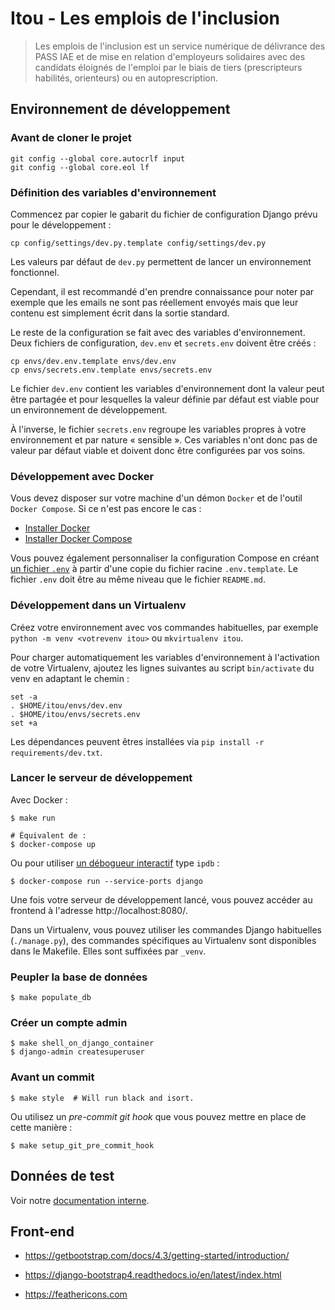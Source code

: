 # Itou - Les emplois de l'inclusion

> Les emplois de l'inclusion est un service numérique de délivrance des PASS IAE
> et de mise en relation d'employeurs solidaires avec des candidats éloignés de
> l'emploi par le biais de tiers (prescripteurs habilités, orienteurs) ou en
> autoprescription.

## Environnement de développement

### Avant de cloner le projet
```
git config --global core.autocrlf input
git config --global core.eol lf
```
### Définition des variables d'environnement

Commencez par copier le gabarit du fichier de configuration Django prévu pour le
développement :

    cp config/settings/dev.py.template config/settings/dev.py

Les valeurs par défaut de `dev.py` permettent de lancer un environnement fonctionnel.

Cependant, il est recommandé d'en prendre connaissance pour noter par exemple
que les emails ne sont pas réellement envoyés mais que leur contenu est
simplement écrit dans la sortie standard.

Le reste de la configuration se fait avec des variables d'environnement. Deux
fichiers de configuration, `dev.env` et `secrets.env` doivent être créés :

    cp envs/dev.env.template envs/dev.env
    cp envs/secrets.env.template envs/secrets.env

Le fichier `dev.env` contient les variables d'environnement dont la valeur peut
être partagée et pour lesquelles la valeur définie par défaut est viable pour un
environnement de développement.

À l'inverse, le fichier `secrets.env` regroupe les variables propres à votre
environnement et par nature « sensible ». Ces variables n'ont donc pas de valeur
par défaut viable et doivent donc être configurées par vos soins.

### Développement avec Docker

Vous devez disposer sur votre machine d'un démon `Docker` et de l'outil `Docker
Compose`. Si ce n'est pas encore le cas :

- [Installer Docker](https://docs.docker.com/engine/install/)
- [Installer Docker Compose](https://docs.docker.com/compose/install/)

Vous pouvez également personnaliser la configuration Compose en créant [un
fichier `.env`](https://docs.docker.com/compose/env-file/) à partir d'une copie
du fichier racine `.env.template`. Le fichier `.env` doit être au même niveau
que le fichier `README.md`.

### Développement dans un Virtualenv

Créez votre environnement avec vos commandes habituelles, par exemple
`python -m venv <votrevenv itou>` ou `mkvirtualenv itou`.

Pour charger automatiquement les variables d'environnement à l'activation de
votre Virtualenv, ajoutez les lignes suivantes au script `bin/activate` du venv
en adaptant le chemin :

    set -a
    . $HOME/itou/envs/dev.env
    . $HOME/itou/envs/secrets.env
    set +a

Les dépendances peuvent êtres installées via `pip install -r requirements/dev.txt`.

### Lancer le serveur de développement

Avec Docker :

    $ make run

    # Équivalent de :
    $ docker-compose up

Ou pour utiliser [un débogueur interactif](https://github.com/docker/compose/issues/4677#issuecomment-320804194) type `ipdb` :

    $ docker-compose run --service-ports django

Une fois votre serveur de développement lancé, vous pouvez accéder au frontend à
l'adresse http://localhost:8080/.

Dans un Virtualenv, vous pouvez utiliser les commandes Django habituelles
(`./manage.py`), des commandes spécifiques au Virtualenv sont disponibles dans
le Makefile. Elles sont suffixées par `_venv`.

### Peupler la base de données

    $ make populate_db

### Créer un compte admin

    $ make shell_on_django_container
    $ django-admin createsuperuser

### Avant un commit

    $ make style  # Will run black and isort.

Ou utilisez un *pre-commit git hook* que vous pouvez mettre en place de cette manière :

    $ make setup_git_pre_commit_hook

## Données de test

Voir notre [documentation interne](https://team.inclusion.beta.gouv.fr/les-procedures/recette-test).

## Front-end

- https://getbootstrap.com/docs/4.3/getting-started/introduction/

- https://django-bootstrap4.readthedocs.io/en/latest/index.html

- https://feathericons.com
